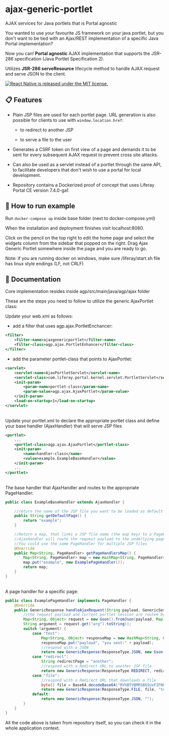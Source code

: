 # ajax-generic-portlet
AJAX services for Java portlets that is Portal agnostic

You wanted to use your favourite JS framework on your java portlet, but you don't want to be tied with an Ajax/REST
implementation of a specific Java Portal implementation?

Now you can! **Portal agnostic** AJAX implementation that supports the JSR-286 specification (Java Portlet Specification
2).

Utilizes **JSR-286 serveResource** lifecycle method to handle AJAX request and serve JSON to the client.

<a href="https://github.com/atziallas/ajax-generic-portlet/blob/main/LICENSE">
<img src="https://img.shields.io/badge/license-MIT-blue.svg" alt="React Native is released under the MIT license." data-canonical-src="https://img.shields.io/badge/license-MIT-blue.svg" style="max-width:100%;">
</a>

## 📋 Features

- Plain JSP files are used for each portlet page. URL generation is also possible for clients to use
  with `window.location.href`:

    - to redirect to another JSP

    - to serve a file to the user


- Generates a CSRF token on first view of a page and demands it to be sent for every subsequent AJAX request to prevent
  cross site attacks.


- Can also be used as a servlet instead of a portlet through the same API, to facilitate developers that don't wish to
  use a portal for local development.


- Repository contains a Dockerized proof of concept that uses Liferay Portal CE version 7.4.0-ga1

## 🚀 How to run example
Run `docker-compose up` inside base folder (next to docker-compose.yml)

When the installation and deployment finishes visit localhost:8080.

Click on the pencil on the top right to edit the home page and select the widgets column from the sidebar that popped on the right. Drag Ajax Generic Portlet somewhere inside the page and you are ready to go.


Note: if you are running docker on windows, make sure /liferay/start.sh file has linux style endings (LF, not CRLF)

## 📖 Documentation

Core implementation resides inside agp/src/main/java/agp/ajax folder

These are the steps you need to follow to utilize the generic AjaxPortlet class:

Update your web.xml as follows:

- add a filter that uses agp.ajax.PortletEnchancer:

```xml
<filter>
    <filter-name>ajaxgenericportlet</filter-name>
    <filter-class>agp.ajax.PortletEnhancer</filter-class>
</filter>
```

- add the parameter portlet-class that points to AjaxPortlet:

```xml
<servlet>
    <servlet-name>AjaxPortletServlet</servlet-name>
    <servlet-class>com.liferay.portal.kernel.servlet.PortletServlet</servlet-class>
    <init-param>
        <param-name>portlet-class</param-name>
        <param-value>agp.ajax.AjaxPortlet</param-value>
    </init-param>
    <load-on-startup>1</load-on-startup>
</servlet>
```
<br/>
Update your portlet.xml to declare the appropriate portlet class and define your base handler (AjaxHandler) that will
serve JSP files

```xml
<portlet>
    ...
    <portlet-class>agp.ajax.AjaxPortlet</portlet-class>
    <init-param>
        <name>handler-class</name>
        <value>example.ExampleBaseHandler</value>
    </init-param>
    ...
</portlet>
```

<br/>
The base handler that AjaxHandler and routes to the appropriate PageHandler:

```java
public class ExampleBaseHandler extends AjaxHandler {

    //return the name of the JSP file you want to be loaded as default
    public String getDefaultPage() {
        return "example";
    }

    //Return a map, that links a JSP file name (the map key) to a PageHandler implementation.
    //AjaxHandler will route the request payload to the underlying page handler
    //You could use the same PageHandler for multiple JSP files
    @Override
    public Map<String, PageHandler> getPageHandlersMap() {
        Map<String, PageHandler> map = new HashMap<String, PageHandler>();
        map.put("example", new ExamplePageHandler());
        return map;
    }
}
```

<br/>
A page handler for a specific page:

```java
public class ExamplePageHandler implements PageHandler {
    @Override
    public GenericResponse handleAjaxRequest(String payload, GenericSession session) {
        //the request payload and current portlet session are routed by the base AjaxHandler
        Map<String, Object> request = new Gson().fromJson(payload, Map.class);
        String argument = request.get("arg").toString();
        switch (argument) {
            case "test":
                Map<String, Object> responseMap = new HashMap<String, Object>();
                responseMap.put("payload", "you sent:" + payload);
                //respond with a JSON
                return new GenericResponse(ResponseType.JSON, new Gson().toJson(responseMap));
            case "redirect":
                String redirectPage = "another";
                //respond with a Redirect URL to another JSP file
                return new GenericResponse(ResponseType.REDIRECT, redirectPage);
            case "file":
                //respond with a Redirect URL that downloads a file
                byte[] file = Base64.decodeBase64("RVhBTVBMRSBGSUxFIFNFTlQ=");
                return new GenericResponse(ResponseType.FILE, file, "test.txt");
            default:
                return new GenericResponse(ResponseType.JSON, "");
        }
    }
}
```

All the code above is taken from repository itself, so you can check it in the whole application context.

